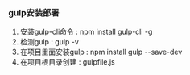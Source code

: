 ### gulp安装部署

1. 安装gulp-cli命令 : npm install gulp-cli -g
2. 检测gulp : gulp -v
3. 在项目里面安装gulp : npm install gulp --save-dev
4. 在项目根目录创建 :  gulpfile.js



